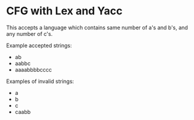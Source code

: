 # CFG with Lex and Yacc

This accepts a language which contains same number of a's and b's, and any number of c's.

Example accepted strings:

- ab
- aabbc
- aaaabbbbcccc

Examples of invalid strings:

- a
- b
- c
- caabb